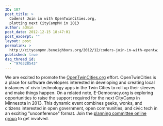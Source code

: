 ```yaml
---
ID: 107
post_title: >
  Coders! Join in with OpenTwinCities.org,
  plotting next CityCampMN in 2013
author: admin
post_date: 2012-12-15 18:47:01
post_excerpt: ""
layout: post
permalink: >
  http://citycampmn.beneighbors.org/2012/12/coders-join-in-with-opentwincities-org-plotting-next-citycampmn-in-2013/
published: true
dsq_thread_id:
  - "976328543"
---
```

We are excited to promote the [OpenTwinCities.org][1] effort. OpenTwinCities is a place for software developers interested in developing and creating local instances of civic technology apps in the Twin Cities to roll up their sleeves and make things happen. On a related note, E-Democracy.org is exploring opportunities to raise the support required for the next CityCamp in Minnesota in 2013. This dynamic event combines geeks, wonks, and citizens interested in open government, open communities, and civic tech in an exciting "unconference" format. Join the [planning committee online group][2] to get involved.  

 [1]: http://opentwincities.org
 [2]: http://forums.e-democracy.org/groups/citycampmn